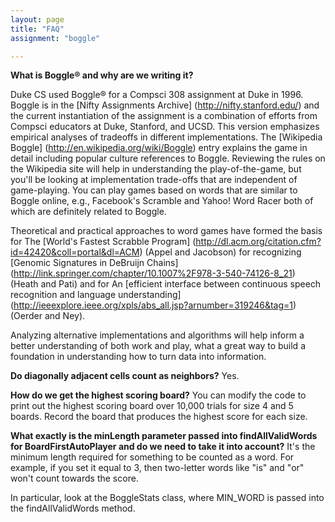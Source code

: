 ```yaml
---
layout: page
title: "FAQ"
assignment: "boggle"

---
```



**What is Boggle® and why are we writing it?**

 Duke CS used Boggle® for a Compsci 308 assignment at Duke in 1996. Boggle is in the [Nifty Assignments Archive] (http://nifty.stanford.edu/) and the current instantiation of the assignment is a combination of efforts from Compsci educators at Duke, Stanford, and UCSD. This version emphasizes empirical analyses of tradeoffs in different implementations.
The [Wikipedia Boggle] (http://en.wikipedia.org/wiki/Boggle) entry explains the game in detail including popular culture references to Boggle. Reviewing the rules on the Wikipedia site will help in understanding the play-of-the-game, but you'll be looking at implementation trade-offs that are independent of game-playing. You can play games based on words that are similar to Boggle online, e.g., Facebook's Scramble and Yahoo! Word Racer both of which are definitely related to Boggle.

Theoretical and practical approaches to word games have formed the basis for The [World's Fastest Scrabble Program] (http://dl.acm.org/citation.cfm?id=42420&coll=portal&dl=ACM) (Appel and Jacobson) for recognizing [Genomic Signatures in DeBruijn Chains] (http://link.springer.com/chapter/10.1007%2F978-3-540-74126-8_21) (Heath and Pati) and for An [efficient interface between continuous speech recognition and language understanding] (http://ieeexplore.ieee.org/xpls/abs_all.jsp?arnumber=319246&tag=1) (Oerder and Ney).

Analyzing alternative implementations and algorithms will help inform a better understanding of both work and play, what a great way to build a foundation in understanding how to turn data into information.


**Do diagonally adjacent cells count as neighbors?**
Yes.


**How do we get the highest scoring board?**
You can modify the code to print out the highest scoring board over 10,000 trials for size 4 and 5 boards.  Record the board that produces the highest score for each size.


**What exactly is the minLength parameter passed into findAllValidWords for BoardFirstAutoPlayer and do we need to take it into account?**
It's the minimum length required for something to be counted as a word. For example, if you set it equal to 3, then two-letter words like "is" and "or" won't count towards the score.
 
In particular, look at the BoggleStats class, where MIN_WORD is passed into the findAllValidWords method.







